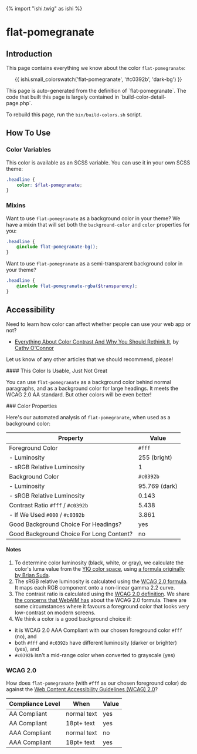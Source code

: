 {% import "ishi.twig" as ishi %}
# flat-pomegranate

## Introduction

This page contains everything we know about the color `flat-pomegranate`:

<div class="grid">
    <div class="cell">
        <div class="swatch">
            <ul>
                {{ ishi.small_colorswatch('flat-pomegranate', '#c0392b', 'dark-bg') }}
            </ul>
        </div>
    </div>
</div>

<div class="callout attention" markdown="1">
This page is auto-generated from the definition of `flat-pomegranate`. The code that built this page is largely contained in `build-color-detail-page.php`.

To rebuild this page, run the `bin/build-colors.sh` script.
</div>

## How To Use

### Color Variables

This color is available as an SCSS variable. You can use it in your own SCSS theme:

```scss
.headline {
    color: $flat-pomegranate;
}
```

### Mixins

Want to use `flat-pomegranate` as a background color in your theme? We have a mixin that will set both the `background-color` and `color` properties for you:

```scss
.headline {
    @include flat-pomegranate-bg();
}
```

Want to use `flat-pomegranate` as a semi-transparent background color in your theme?

```scss
.headline {
    @include flat-pomegranate-rgba($transparency);
}
```

## Accessibility

Need to learn how color can affect whether people can use your web app or not?

* [Everything About Color Contrast And Why You Should Rethink It](https://www.smashingmagazine.com/2014/10/color-contrast-tips-and-tools-for-accessibility/), by [Cathy O'Connor](http://www.twitter.com/cagocon)

Let us know of any other articles that we should recommend, please!
<div class="callout warning" markdown="1">
#### This Color Is Usable, Just Not Great

You can use `flat-pomegranate` as a background color behind normal paragraphs, and as a background color for large headings. It meets the WCAG 2.0 AA standard. But other colors will be even better!
</div>
### Color Properties

Here's our automated analysis of `flat-pomegranate`, when used as a background color:

Property | Value
---------|------
Foreground Color | `#fff`
- Luminosity | 255 (bright)
- sRGB Relative Luminosity | 1
Background Color | `#c0392b`
- Luminosity | 95.769 (dark)
- sRGB Relative Luminosity | 0.143
Contrast Ratio `#fff` / `#c0392b` | 5.438
- If We Used `#000` / `#c0392b` | 3.861
Good Background Choice For Headings? | yes
Good Background Choice For Long Content? | no

#### Notes

1. To determine color luminosity (black, white, or gray), we calculate the color's luma value from the [YIQ color space](https://en.wikipedia.org/wiki/YIQ), using [a formula originally by Brian Suda](https://24ways.org/2010/calculating-color-contrast/).
1. The sRGB relative luminosity is calculated using the [WCAG 2.0 formula](https://www.w3.org/TR/WCAG20/#relativeluminancedef). It maps each RGB component onto a non-linear gamma 2.2 curve.
1. The contrast ratio is calculated using the [WCAG 2.0 definition](https://www.w3.org/TR/2008/REC-WCAG20-20081211/#contrast-ratiodef). We share [the concerns that WebAIM has](http://webaim.org/blog/wcag-2-1-feedback/) about the WCAG 2.0 formula. There are some circumstances where it favours a foreground color that looks very low-contrast on modern screens.
1. We think a color is a good background choice if:
  - it is WCAG 2.0 AAA Compliant with our chosen foreground color `#fff` (no), and
  - both `#fff` and `#c0392b` have different luminosity (darker or brighter) (yes), and
  - `#c0392b` isn't a mid-range color when converted to grayscale (yes)

### WCAG 2.0

How does `flat-pomegranate` (with `#fff` as our chosen foreground color) do against the [Web Content Accessibility Guidelines (WCAG) 2.0](https://www.w3.org/TR/WCAG20/)?

Compliance Level | When | Value
-----------------|------|------
AA Compliant | normal text | yes
AA Compliant | 18pt+ text | yes
AAA Compliant | normal text | no
AAA Compliant | 18pt+ text | yes
